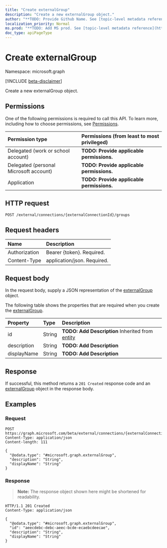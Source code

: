 ```yaml
---
title: "Create externalGroup"
description: "Create a new externalGroup object."
author: "**TODO: Provide Github Name. See [topic-level metadata reference](https://msgo.azurewebsites.net/add/document/guidelines/metadata.html#topic-level-metadata)**"
localization_priority: Normal
ms.prod: "**TODO: Add MS prod. See [topic-level metadata reference](https://msgo.azurewebsites.net/add/document/guidelines/metadata.html#topic-level-metadata)**"
doc_type: apiPageType
---
```


# Create externalGroup
Namespace: microsoft.graph

[!INCLUDE [beta-disclaimer](../../includes/beta-disclaimer.md)]

Create a new externalGroup object.

## Permissions
One of the following permissions is required to call this API. To learn more, including how to choose permissions, see [Permissions](/graph/permissions-reference).

|Permission type|Permissions (from least to most privileged)|
|:---|:---|
|Delegated (work or school account)|**TODO: Provide applicable permissions.**|
|Delegated (personal Microsoft account)|**TODO: Provide applicable permissions.**|
|Application|**TODO: Provide applicable permissions.**|

## HTTP request

<!-- {
  "blockType": "ignored"
}
-->
``` http
POST /external/connections/{externalConnectionId}/groups
```

## Request headers
|Name|Description|
|:---|:---|
|Authorization|Bearer {token}. Required.|
|Content-Type|application/json. Required.|

## Request body
In the request body, supply a JSON representation of the [externalGroup](../resources/externalgroup.md) object.

The following table shows the properties that are required when you create the [externalGroup](../resources/externalgroup.md).

|Property|Type|Description|
|:---|:---|:---|
|id|String|**TODO: Add Description** Inherited from [entity](../resources/entity.md)|
|description|String|**TODO: Add Description**|
|displayName|String|**TODO: Add Description**|



## Response

If successful, this method returns a `201 Created` response code and an [externalGroup](../resources/externalgroup.md) object in the response body.

## Examples

### Request
<!-- {
  "blockType": "request",
  "name": "create_externalgroup_from_"
}
-->
``` http
POST https://graph.microsoft.com/beta/external/connections/{externalConnectionId}/groups
Content-Type: application/json
Content-length: 111

{
  "@odata.type": "#microsoft.graph.externalGroup",
  "description": "String",
  "displayName": "String"
}
```


### Response
>**Note:** The response object shown here might be shortened for readability.
<!-- {
  "blockType": "response",
  "truncated": true,
  "@odata.type": "microsoft.graph.externalGroup"
}
-->
``` http
HTTP/1.1 201 Created
Content-Type: application/json

{
  "@odata.type": "#microsoft.graph.externalGroup",
  "id": "aeecdebc-debc-aeec-bcde-ecaebcdeecae",
  "description": "String",
  "displayName": "String"
}
```


